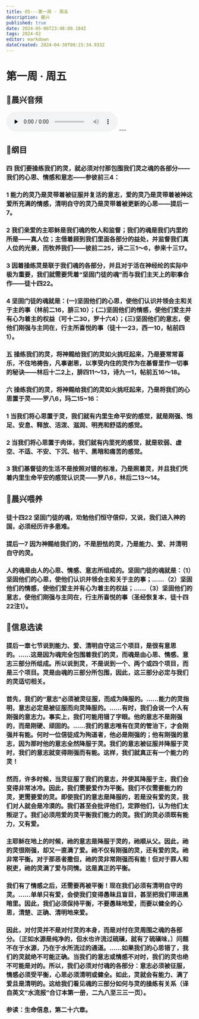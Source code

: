 ```yaml
---
title: 05---第一周 · 周五
description: 晨兴
published: true
date: 2024-05-06T23:48:09.184Z
tags: 2024-02
editor: markdown
dateCreated: 2024-04-30T09:15:34.933Z
---
```


# 第一周 · 周五
## 🎵晨兴音频
<audio id="audio" controls="" preload="none">
      <source id="mp3" src="/2024-02/week1/week1day5.mp3">
</audio>
---

## 📖纲目

### 四   我们要操练我们的灵，就必须对付那包围我们灵之魂的各部分——我们的心思、情感和意志——参彼前三4：

### 1   能力的灵乃是灵带着被征服并复活的意志，爱的灵乃是灵带着被神这爱所充满的情感，清明自守的灵乃是灵带着被更新的心思——提后一7。

### 2   我们亲爱的主耶稣是我们魂的牧人和监督；我们的魂是我们内里的所是——真人位；主借着顾到我们里面各部分的益处，并监督我们真人位的光景，而牧养我们——彼前二25，诗二三1～6，参来十三17。

### 3   因着操练灵是联于我们魂的各部分，并且对于活在神经纶的实际中极为重要，我们就需要凭着“坚固门徒的魂”而与我们主天上的职事合作——徒十四22。

### 4   坚固门徒的魂就是：(一)坚固他们的心思，使他们认识并领会主和关于主的事（林前二16，腓三10）；(二)坚固他们的情感，使他们爱主并有心为着主的权益（可十二30，罗十六4）；(三)坚固他们的意志，使他们刚强与主同在，行主所喜悦的事（徒十一23，西一10，帖前四1）。

### 五   操练我们的灵，将神赐给我们的灵如火挑旺起来，乃是要常常喜乐，不住地祷告，凡事谢恩，以享受内住的灵作为在基督里作一切事的秘诀——林后十二2上，腓四11～13，诗九一1，帖前五16～18。

### 六   操练我们的灵，将神赐给我们的灵如火挑旺起来，乃是将我们的心思置于灵——罗八6，玛二15~16：

### 1   当我们将心思置于灵，我们就有内里生命平安的感觉，就是刚强、饱足、安息、释放、活泼、滋润、明亮和舒适的感觉。

### 2   当我们将心思置于肉体，我们就有内里死的感觉，就是软弱、虚空、不适、不安、下沉、枯干、黑暗和痛苦的感觉。

### 3   我们基督徒的生活不是按照对错的标准，乃是照着灵，并且我们凭着内里生命平安的感觉认识灵——罗八6，林后二13～14。

## 📖晨兴喂养

### 徒十四22    坚固门徒的魂，劝勉他们恒守信仰，又说，我们进入神的国，必须经历许多患难。

### 提后一7    因为神赐给我们的，不是胆怯的灵，乃是能力、爱、并清明自守的灵。

### 人的魂是由人的心思、情感、意志所组成的。坚固门徒的魂就是：（1）坚固他们的心思，使他们认识并领会主和关于主的事；……（2）坚固他们的情感，使他们爱主并有心为着主的权益；……（3）坚固他们的意志，使他们刚强与主同在，行主所喜悦的事（圣经恢复本，徒十四22注1）。

## 📖信息选读

### 提后一章七节说到能力、爱、清明自守这三个项目，是很有意思的。……这是因为魂完全包围着我们的灵，而魂是由心思、情感、意志三部分所组成。所以说到灵，不是说到一个、两个或四个项目，而是三个项目。灵是由魂的三部分所包围，因此，这三部分必定与我们的灵适切相关。

### 首先，我们的“意志”必须被灵征服，而成为降服的。……能力的灵指明，意志必定是被征服而向灵降服的。……有时，我们会说一个人有刚强的意志力。事实上，我们可能用错了字眼。他的意志不是刚强的，而是刚硬、顽固的。……我们的意志唯有在灵的管治下，才会刚强并有能。何时一位信徒成为殉道者，他必是刚强的；他有刚强的意志，因为那时他的意志全然降服于灵。我们的意志被征服并降服于灵时，我们的意志就变得刚强而有能。这样，我们就真正有一个能力的灵！

### 然而，许多时候，当灵征服了我们的意志，并使其降服于主，我们会变得非常冰冷。因此，我们需要爱作为平衡。我们不仅需要能力的灵，更需要爱的灵。即使我们的意志是降服的，若是没有爱的灵，我们对人就会是冷漠的。我们甚至会批评他们，定罪他们，认为他们太叛逆了。我们必须用爱的灵平衡我们能力的灵。我们的灵必须既有能力，又有爱。

### 主耶稣在地上的时候，祂的意志是降服于灵的，祂顺从父。因此，祂的灵很刚强，却又一直满了爱。祂不仅有刚强的灵，还有爱的灵。祂非常平衡。对于那恶者撒但，祂的灵非常刚强而有能！但对于罪人和税吏，祂的灵满了爱与同情。这是真正的平衡。

### 我们有了情感之后，还需要再被平衡！现在我们必须有清明自守的灵。……单单只有爱，会使我们变得愚昧且盲目，甚至把我们带进黑暗里。因此，我们必须保持平衡，不要愚昧地爱，而要以健全的心思，清楚、正确、清明地来爱。

### 因此，对付灵并不是对付灵的本身，而是对付在灵周围之魂的各部分。〔正如水源是纯净的，但水也许流过硫磺，就有了硫磺味，〕问题不在于水源，乃在于水所流过的通道。……如果我们的心思错了，我们的灵就绝不可能正确。当我们的意志或情感不对时，我们的灵也绝不可能是对的。所以，我们必须对付魂的各部分：意志必须被征服，情感必须受平衡，心思必须清明或健全。如此，灵就会有能力、满了爱且是清明的。这给我们看见魂的三部分如何与灵的操练有关系（译自英文“水流报”合订本第一册，二九八至三三一页）。

### 参读：生命信息，第二十六章。
<!-- Google tag (gtag.js) -->
<script async src="https://www.googletagmanager.com/gtag/js?id=G-1P8709Z16T"></script>
<script>
  window.dataLayer = window.dataLayer || [];
  function gtag(){dataLayer.push(arguments);}
  gtag('js', new Date());

  gtag('config', 'G-1P8709Z16T');
</script>